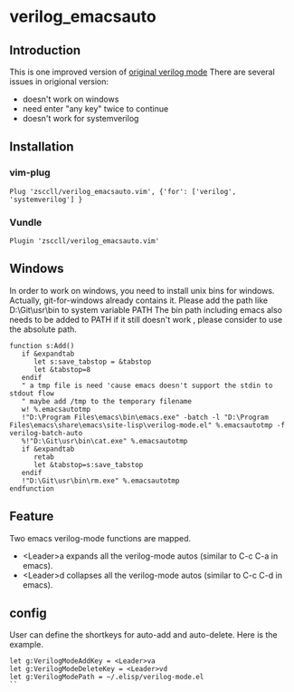 # verilog_emacsauto

## Introduction
This is one improved version of [original verilog mode](https://github.com/vim-scripts/verilog_emacsauto.vim)
There are several issues in origional version:
- doesn't work on windows
- need enter "any key" twice to continue 
- doesn't work for systemverilog

## Installation

### vim-plug
```vimscript
Plug 'zsccll/verilog_emacsauto.vim', {'for': ['verilog', 'systemverilog'] }
```

### Vundle
```vimscript
Plugin 'zsccll/verilog_emacsauto.vim'
```

## Windows
In order to work on windows, you need to install unix bins for windows.
Actually, git-for-windows already contains it.
Please add the path like D:\Git\usr\bin to system variable PATH
The bin path including emacs also needs to be added to PATH
if it still doesn't work , please consider to use the absolute path.
```vimscript
function s:Add()
   if &expandtab
      let s:save_tabstop = &tabstop
      let &tabstop=8
   endif
   " a tmp file is need 'cause emacs doesn't support the stdin to stdout flow
   " maybe add /tmp to the temporary filename
   w! %.emacsautotmp
   !"D:\Program Files\emacs\bin\emacs.exe" -batch -l "D:\Program Files\emacs\share\emacs\site-lisp\verilog-mode.el" %.emacsautotmp -f verilog-batch-auto
   %!"D:\Git\usr\bin\cat.exe" %.emacsautotmp 
   if &expandtab
      retab
      let &tabstop=s:save_tabstop
   endif
   !"D:\Git\usr\bin\rm.exe" %.emacsautotmp
endfunction
```

## Feature
Two emacs verilog-mode functions are mapped.
- \<Leader>a expands all the verilog-mode autos (similar to C-c C-a in emacs).
- \<Leader>d collapses all the verilog-mode autos (similar to C-c C-d in emacs).

## config
User can define the shortkeys for auto-add and auto-delete. Here is the example.
```vim
let g:VerilogModeAddKey = <Leader>va
let g:VerilogModeDeleteKey = <Leader>vd
let g:VerilogModePath = ~/.elisp/verilog-mode.el
``

